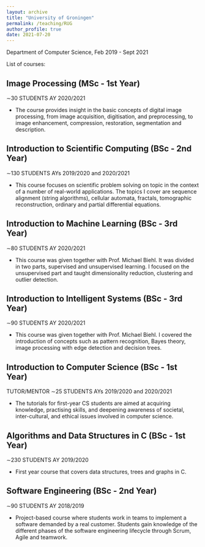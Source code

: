 ```yaml
---
layout: archive
title: "University of Groningen"
permalink: /teaching/RUG
author_profile: true
date: 2021-07-20
---
```


Department of Computer Science, Feb 2019 - Sept 2021

List of courses:

## Image Processing (MSc - 1st Year)  
∼30 STUDENTS AY 2020/2021
* The course provides insight in the basic concepts of digital image processing, from image acquisition, digitisation, and preprocessing, to image enhancement, compression, restoration, segmentation and description.

## Introduction to Scientific Computing (BSc - 2nd Year)
∼130 STUDENTS AYs 2019/2020 and 2020/2021
* This course focuses on scientific problem solving on topic in the context of a number of real-world applications. The topics I cover are sequence alignment (string algorithms), cellular automata, fractals, tomographic reconstruction, ordinary and partial differential equations.

## Introduction to Machine Learning (BSc - 3rd Year)
∼80 STUDENTS AY 2020/2021
* This course was given together with Prof. Michael Biehl. It was divided in two parts, supervised and unsupervised learning. I focused on the unsupervised part and taught dimensionality reduction, clustering and outlier detection.

## Introduction to Intelligent Systems (BSc - 3rd Year)
∼90 STUDENTS AY 2020/2021
* This course was given together with Prof. Michael Biehl. I covered the introduction of concepts such as pattern recognition, Bayes theory, image processing with edge detection and decision trees.

## Introduction to Computer Science (BSc - 1st Year)
TUTOR/MENTOR ∼25 STUDENTS AYs 2019/2020 and 2020/2021
* The tutorials for first-year CS students are aimed at acquiring knowledge, practising skills, and deepening awareness of societal, inter-cultural, and ethical issues involved in computer science.

## Algorithms and Data Structures in C (BSc - 1st Year) 
∼230 STUDENTS AY 2019/2020
* First year course that covers data structures, trees and graphs in C.

## Software Engineering (BSc - 2nd Year)
∼90 STUDENTS AY 2018/2019
* Project-based course where students work in teams to implement a software demanded by a real customer. Students gain knowledge of the different phases of the software engineering lifecycle through Scrum, Agile and teamwork.
